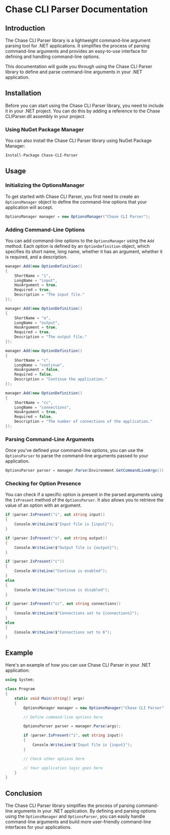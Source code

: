 # Chase CLI Parser Documentation

## Introduction

The Chase CLI Parser library is a lightweight command-line argument parsing tool for .NET applications. It simplifies the process of parsing command-line arguments and provides an easy-to-use interface for defining and handling command-line options.

This documentation will guide you through using the Chase CLI Parser library to define and parse command-line arguments in your .NET application.

## Installation

Before you can start using the Chase CLI Parser library, you need to include it in your .NET project. You can do this by adding a reference to the Chase CLIParser.dll assembly in your project.

### Using NuGet Package Manager

You can also install the Chase CLI Parser library using NuGet Package Manager:

```shell
Install-Package Chase-CLI-Parser
```

## Usage

### Initializing the OptionsManager

To get started with Chase CLI Parser, you first need to create an `OptionsManager` object to define the command-line options that your application will accept.

```csharp
OptionsManager manager = new OptionsManager("Chase CLI Parser");
```

### Adding Command-Line Options

You can add command-line options to the `OptionsManager` using the `Add` method. Each option is defined by an `OptionDefinition` object, which specifies its short name, long name, whether it has an argument, whether it is required, and a description.

```csharp
manager.Add(new OptionDefinition()
{
    ShortName = "i",
    LongName = "input",
    HasArgument = true,
    Required = true,
    Description = "The input file."
});

manager.Add(new OptionDefinition()
{
    ShortName = "o",
    LongName = "output",
    HasArgument = true,
    Required = true,
    Description = "The output file."
});

manager.Add(new OptionDefinition()
{
    ShortName = "c",
    LongName = "continue",
    HasArgument = false,
    Required = false,
    Description = "Continue the application."
});

manager.Add(new OptionDefinition()
{
    ShortName = "cc",
    LongName = "connections",
    HasArgument = true,
    Required = false,
    Description = "The number of connections of the application."
});
```

### Parsing Command-Line Arguments

Once you've defined your command-line options, you can use the `OptionsParser` to parse the command-line arguments passed to your application.

```csharp
OptionsParser parser = manager.Parse(Environment.GetCommandLineArgs());
```

### Checking for Option Presence

You can check if a specific option is present in the parsed arguments using the `IsPresent` method of the `OptionsParser`. It also allows you to retrieve the value of an option with an argument.

```csharp
if (parser.IsPresent("i", out string input))
{
    Console.WriteLine($"Input file is {input}");
}

if (parser.IsPresent("o", out string output))
{
    Console.WriteLine($"Output file is {output}");
}

if (parser.IsPresent("c"))
{
    Console.WriteLine("Continue is enabled");
}
else
{
    Console.WriteLine("Continue is disabled");
}

if (parser.IsPresent("cc", out string connections))
{
    Console.WriteLine($"Connections set to {connections}");
}
else
{
    Console.WriteLine($"Connections set to 6");
}
```

## Example

Here's an example of how you can use Chase CLI Parser in your .NET application:

```csharp
using System;

class Program
{
    static void Main(string[] args)
    {
        OptionsManager manager = new OptionsManager("Chase CLI Parser");

        // Define command-line options here

        OptionsParser parser = manager.Parse(args);

        if (parser.IsPresent("i", out string input))
        {
            Console.WriteLine($"Input file is {input}");
        }

        // Check other options here

        // Your application logic goes here
    }
}
```

## Conclusion

The Chase CLI Parser library simplifies the process of parsing command-line arguments in your .NET application. By defining and parsing options using the `OptionsManager` and `OptionsParser`, you can easily handle command-line arguments and build more user-friendly command-line interfaces for your applications.